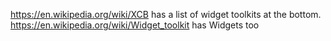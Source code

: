 https://en.wikipedia.org/wiki/XCB has a list of widget toolkits at the bottom.
https://en.wikipedia.org/wiki/Widget_toolkit has Widgets too